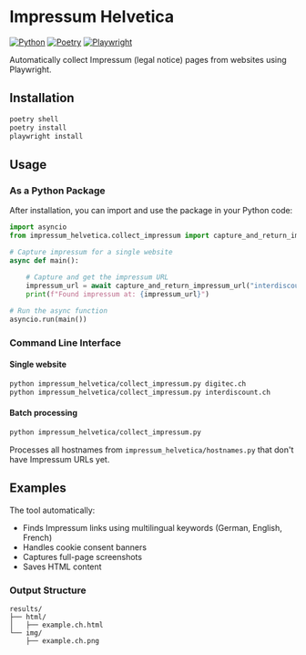 # Impressum Helvetica

[![Python](https://img.shields.io/badge/python-3.10+-blue.svg)](https://www.python.org/downloads/)
[![Poetry](https://img.shields.io/badge/poetry-dependency%20management-orange.svg)](https://python-poetry.org/)
[![Playwright](https://img.shields.io/badge/playwright-automation-green.svg)](https://playwright.dev/)

Automatically collect Impressum (legal notice) pages from websites using Playwright.

## Installation

```bash
poetry shell
poetry install
playwright install
```

## Usage

### As a Python Package

After installation, you can import and use the package in your Python code:

```python
import asyncio
from impressum_helvetica.collect_impressum import capture_and_return_impressum_url

# Capture impressum for a single website
async def main():
    
    # Capture and get the impressum URL
    impressum_url = await capture_and_return_impressum_url("interdiscount.ch")
    print(f"Found impressum at: {impressum_url}")

# Run the async function
asyncio.run(main())
```

### Command Line Interface

#### Single website
```bash
python impressum_helvetica/collect_impressum.py digitec.ch
python impressum_helvetica/collect_impressum.py interdiscount.ch
```

#### Batch processing
```bash
python impressum_helvetica/collect_impressum.py
```
Processes all hostnames from `impressum_helvetica/hostnames.py` that don't have Impressum URLs yet.

## Examples

The tool automatically:
- Finds Impressum links using multilingual keywords (German, English, French)
- Handles cookie consent banners
- Captures full-page screenshots
- Saves HTML content

### Output Structure
```
results/
├── html/
│   ├── example.ch.html
└── img/
    ├── example.ch.png
```

